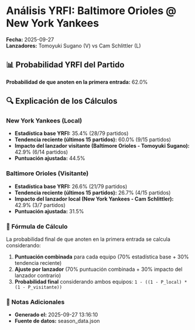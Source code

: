# Análisis YRFI: Baltimore Orioles @ New York Yankees

**Fecha:** 2025-09-27  
**Lanzadores:** Tomoyuki Sugano (V) vs Cam Schlittler (L)

## 📊 Probabilidad YRFI del Partido

**Probabilidad de que anoten en la primera entrada:** 62.0%

## 🔍 Explicación de los Cálculos

### New York Yankees (Local)
- **Estadística base YRFI:** 35.4% (28/79 partidos)
- **Tendencia reciente (últimos 15 partidos):** 60.0% (9/15 partidos)
- **Impacto del lanzador visitante (Baltimore Orioles - Tomoyuki Sugano):** 42.9% (6/14 partidos)
- **Puntuación ajustada:** 44.5%

### Baltimore Orioles (Visitante)
- **Estadística base YRFI:** 26.6% (21/79 partidos)
- **Tendencia reciente (últimos 15 partidos):** 26.7% (4/15 partidos)
- **Impacto del lanzador local (New York Yankees - Cam Schlittler):** 42.9% (3/7 partidos)
- **Puntuación ajustada:** 31.5%

### 📝 Fórmula de Cálculo

La probabilidad final de que anoten en la primera entrada se calcula considerando:
1. **Puntuación combinada** para cada equipo (70% estadística base + 30% tendencia reciente)
2. **Ajuste por lanzador** (70% puntuación combinada + 30% impacto del lanzador contrario)
3. **Probabilidad final** considerando ambos equipos: `1 - ((1 - P_local) * (1 - P_visitante))`

### 📌 Notas Adicionales

- **Generado el:** 2025-09-27 13:16:10
- **Fuente de datos:** season_data.json
